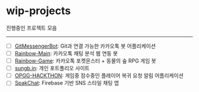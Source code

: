 # wip-projects
진행중인 프로젝트 모음

-----

- [ ] [GitMessengerBot](https://github.com/GitMessengerBot): Git과 연결 가능한 카카오톡 봇 어플리케이션
- [ ] [Rainbow-Main](https://github.com/rainbow-chatbot): 카카오톡 채팅 분석 웹 연동 봇
- [ ] [Rainbow-Game](https://github.com/rainbow-chatbot/rainbow-game): 카카오톡 포켓몬스터 + 동물의 숲 RPG 게임 봇
- [ ] [sungb.in](https://github.com/jisungbin/sungb.in): 개인 포트폴리오 사이트
- [ ] [OPGG-HACKTHON](https://github.com/OPGG-HACKTHON/mobile-b-android): 게임중 잠수중인 플레이어 복귀 요청 알림 어플리케이션
- [ ] [SpakChat](https://github.com/jisungbin/SpakChat): Firebase 기반 SNS 스타일 채팅 앱
